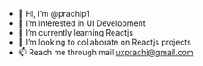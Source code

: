 - 👋 Hi, I’m @prachip1
- 👀 I’m interested in UI Development
- 🌱 I’m currently learning Reactjs
- 💞️ I’m looking to collaborate on Reactjs projects
- 📫 Reach me through mail uxprachi@gmail.com

<!---
prachip1/prachip1 is a ✨ special ✨ repository because its `README.md` (this file) appears on your GitHub profile.
You can click the Preview link to take a look at your changes.
--->
